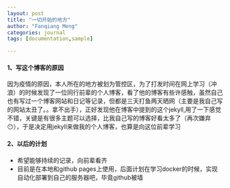 ```yaml
---
layout: post
title: "一切开始的地方"
author: "Fanqiang Meng"
categories: journal
tags: [documentation,sample]

---
```



<!-- ### 配置nginx -->

#### 1、写这个博客的原因

因为疫情的原因，本人所在的地方被划为管控区，为了打发时间在网上学习（冲浪）的时候发现了一位同行前辈的个人博客，看了他的博客有些许感触，虽然自己也有写过一个博客网站和日记等记录，但都是三天打鱼两天晒网（主要是我自己写的网站太丑了。。拿不出手），正好发现他在博客中提到的这个jekyll,用了一下感觉不错，关键是有很多主题可以选择，比我自己写的博客好看太多了（再次嫌弃😶），于是决定用jekyll来做我的个人博客，也算是向这位前辈学习

#### 2、以后的计划


* 希望能够持续的记录，向前辈看齐
* 目前是在本地和github pages上使用，后面计划在学习docker的时候，实现自动化部署到自己的服务器吧，毕竟github被墙






